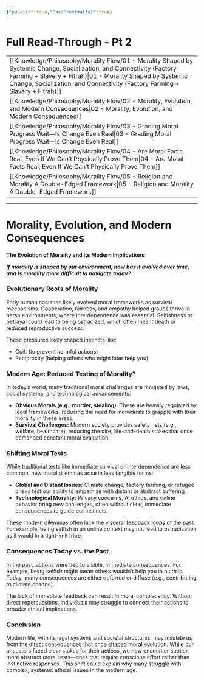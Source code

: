 ```yaml
---
{"publish":true,"PassFrontmatter":true}
---
```


# Full Read-Through - Pt 2
|                                                                                                                                                                                                                                                                        |
| ---------------------------------------------------------------------------------------------------------------------------------------------------------------------------------------------------------------------------------------------------------------------- |
| [[Knowledge/Philosophy/Morality Flow/01 - Morality Shaped by Systemic Change, Socialization, and Connectivity (Factory Farming + Slavery + Fitrah)\|01 - Morality Shaped by Systemic Change, Socialization, and Connectivity (Factory Farming + Slavery + Fitrah)]] |
| [[Knowledge/Philosophy/Morality Flow/02 - Morality, Evolution, and Modern Consequences\|02 - Morality, Evolution, and Modern Consequences]]                                                                                                                         |
| [[Knowledge/Philosophy/Morality Flow/03 - Grading Moral Progress Wait—Is Change Even Real\|03 - Grading Moral Progress Wait—Is Change Even Real]]                                                                                                                   |
| [[Knowledge/Philosophy/Morality Flow/04 - Are Moral Facts Real, Even If We Can’t Physically Prove Them\|04 - Are Moral Facts Real, Even If We Can’t Physically Prove Them]]                                                                                         |
| [[Knowledge/Philosophy/Morality Flow/05 - Religion and Morality A Double-Edged Framework\|05 - Religion and Morality A Double-Edged Framework]]                                                                                                                     |

---

Morality, Evolution, and Modern Consequences
=============================================

**The Evolution of Morality and Its Modern Implications**

***If morality is shaped by our environment, how has it evolved over time, and is morality more difficult to navigate today?***

### Evolutionary Roots of Morality

Early human societies likely evolved moral frameworks as survival mechanisms. Cooperation, fairness, and empathy helped groups thrive in harsh environments, where interdependence was essential. Selfishness or betrayal could lead to being ostracized, which often meant death or reduced reproductive success.

These pressures likely shaped instincts like:

* Guilt (to prevent harmful actions)
* Reciprocity (helping others who might later help you)

### Modern Age: Reduced Testing of Morality?

In today’s world, many traditional moral challenges are mitigated by laws, social systems, and technological advancements:

* **Obvious Morals (e.g., murder, stealing):** These are heavily regulated by legal frameworks, reducing the need for individuals to grapple with their morality in these areas.
* **Survival Challenges:** Modern society provides safety nets (e.g., welfare, healthcare), reducing the dire, life-and-death stakes that once demanded constant moral evaluation.

### Shifting Moral Tests

While traditional tests like immediate survival or interdependence are less common, new moral dilemmas arise in less tangible forms:

* **Global and Distant Issues:** Climate change, factory farming, or refugee crises test our ability to empathize with distant or abstract suffering.
* **Technological Morality:** Privacy concerns, AI ethics, and online behavior bring new challenges, often without clear, immediate consequences to guide our instincts.

These modern dilemmas often lack the visceral feedback loops of the past. For example, being selfish in an online context may not lead to ostracization as it would in a tight-knit tribe.

### Consequences Today vs. the Past

In the past, actions were tied to visible, immediate consequences. For example, being selfish might mean others wouldn’t help you in a crisis. Today, many consequences are either deferred or diffuse (e.g., contributing to climate change).

The lack of immediate feedback can result in moral complacency. Without direct repercussions, individuals may struggle to connect their actions to broader ethical implications.

### Conclusion

Modern life, with its legal systems and societal structures, may insulate us from the direct consequences that once shaped moral evolution. While our ancestors faced clear stakes for their actions, we now encounter subtler, more abstract moral tests—ones that require conscious effort rather than instinctive responses. This shift could explain why many struggle with complex, systemic ethical issues in the modern age.
